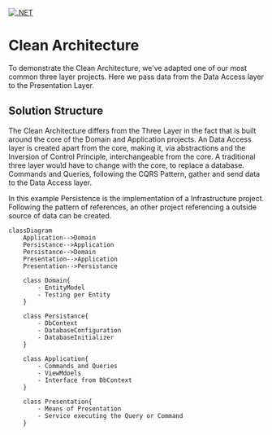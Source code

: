 [![.NET](https://github.com/vanarkel/Clean-Architecture-Example/actions/workflows/dotnet.yml/badge.svg)](https://github.com/vanarkel/Clean-Architecture-Example/actions/workflows/dotnet.yml)
# Clean Architecture
To demonstrate the Clean Architecture, we've adapted one of our most common three layer projects. Here we pass data from the Data Access layer to the Presentation Layer.

## Solution Structure
The Clean Architecture differs from the Three Layer in the fact that is built around the core of the Domain and Application projects. An Data Access layer is created apart from the core, making it, via abstractions and the Inversion of Control Principle, interchangeable from the core. A traditional three layer would have to change with the core, to replace a database. Commands and Queries, following the CQRS Pattern, gather and send data to the Data Access layer.

In this example Persistence is the implementation of a Infrastructure project. Following the pattern of references, an other project referencing a outside source of data can be created.

```mermaid
classDiagram
	Application-->Domain
	Persistance-->Application
	Persistance-->Domain
	Presentation-->Application
	Presentation-->Persistance
	
	class Domain{
		- EntityModel
		- Testing per Entity
	}
	
	class Persistance{
		- DbContext
		- DatabaseConfiguration
		- DatabaseInitializer
	}
	
	class Application{
		- Commands and Queries
		- ViewMdoels
		- Interface from DbContext
	}
	
	class Presentation{
		- Means of Presentation
		- Service executing the Query or Command
	}
```
